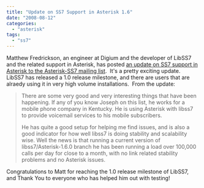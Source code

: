 ```yaml
---
title: "Update on SS7 Support in Asterisk 1.6"
date: "2008-08-12"
categories: 
  - "asterisk"
tags: 
  - "ss7"
---
```


Matthew Fredrickson, an engineer at Digium and the developer of LibSS7 and the related support in Asterisk, has posted [an update on SS7 support in Asterisk to the Asterisk-SS7 mailing list](http://lists.digium.com/pipermail/asterisk-ss7/2008-August/002131.html).  It's a pretty exciting update.  LibSS7 has released a 1.0 release milestone, and there are users that are alraedy using it in very high volume installations.  From the update:

> There are some very good and very interesting things that have been happening. If any of you know Joseph on this list, he works for a mobile phone company in Kentucky. He is using Asterisk with libss7 to provide voicemail services to his mobile subscribers.
> 
> He has quite a good setup for helping me find issues, and is also a good indicator for how well libss7 is doing stability and scalability wise. Well the news is that running a current version of libss7/Asterisk-1.6.0 branch he has been running a load over 100,000 calls per day for close to a month, with no link related stability problems and no Asterisk issues.

Congratulations to Matt for reaching the 1.0 release milestone of LibSS7, and Thank You to everyone who has helped him out with testing!
